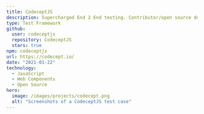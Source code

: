 ```yaml
---
title: CodeceptJS
description: Supercharged End 2 End testing. Contributor/open source development team member. Implementing features, issues triage, pull request reviews and preparing releases.
type: Test Framework
github:
  user: codeceptjs
  repository: CodeceptJS
  stars: true
npm: codeceptjs
url: https://codecept.io/
date: "2021-01-22"
technology:
  - JavaScript
  - Web Components
  - Open Source
hero:
  image: /images/projects/codecept.png
  alt: "Screenshots of a CodeceptJS test case"
---
```

